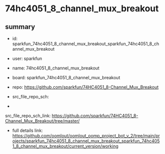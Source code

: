 # 74hc4051_8_channel_mux_breakout
 
## summary 
* id: sparkfun_74hc4051_8_channel_mux_breakout_sparkfun_74hc4051_8_channel_mux_breakout
* user: sparkfun
* name: 74hc4051_8_channel_mux_breakout
* board: sparkfun_74hc4051_8_channel_mux_breakout
* repo: https://github.com/sparkfun/74HC4051_8-Channel_Mux_Breakout



* src_file_repo_sch: 
*
 src_file_repo_sch_link: https://github.com/sparkfun/74HC4051_8-Channel_Mux_Breakout/tree/master/
* full details link: https://github.com/oomlout/oomlout_oomp_project_bot_v_2/tree/main/projects/sparkfun_74hc4051_8_channel_mux_breakout_sparkfun_74hc4051_8_channel_mux_breakout/current_version/working  






